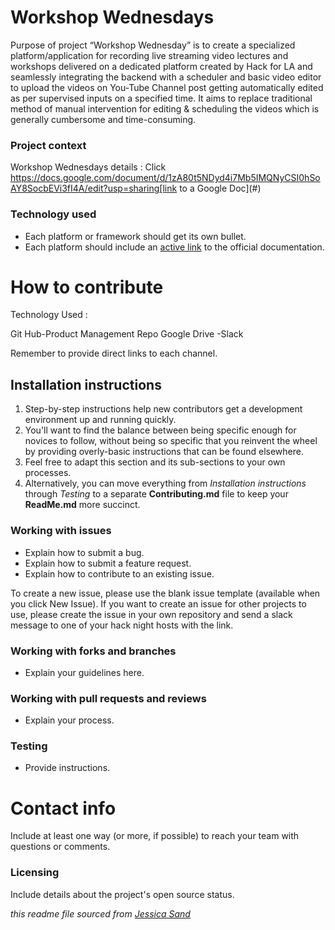 # Workshop Wednesdays

Purpose of project “Workshop Wednesday” is to create a specialized platform/application for recording live streaming video lectures and workshops delivered on a dedicated platform created by Hack for LA and seamlessly integrating the backend with a scheduler and basic video editor to upload the videos on You-Tube Channel post getting automatically edited as per supervised inputs on a specified time. It aims to replace traditional method of manual intervention for editing & scheduling the videos which is generally cumbersome and time-consuming.



### Project context

Workshop Wednesdays details : Click https://docs.google.com/document/d/1zA80t5NDyd4i7Mb5IMQNyCSI0hSoAY8SocbEVi3fI4A/edit?usp=sharing[link to a Google Doc](#) 

### Technology used

- Each platform or framework should get its own bullet.
- Each platform should include an [active link](#) to the official documentation.



# How to contribute
Technology Used :

Git Hub-Product Management Repo
Google Drive -Slack

Remember to provide direct links to each channel.



## Installation instructions

1. Step-by-step instructions help new contributors get a development environment up and running quickly.
2. You'll want to find the balance between being specific enough for novices to follow, without being so specific that you reinvent the wheel by providing overly-basic instructions that can be found elsewhere.
3. Feel free to adapt this section and its sub-sections to your own processes.
4. Alternatively, you can move everything from *Installation instructions* through *Testing* to a separate **Contributing.md** file to keep your **ReadMe.md** more succinct.


### Working with issues

- Explain how to submit a bug.
- Explain how to submit a feature request.
- Explain how to contribute to an existing issue.

To create a new issue, please use the blank issue template (available when you click New Issue).  If you want to create an issue for other projects to use, please create the issue in your own repository and send a slack message to one of your hack night hosts with the link.


### Working with forks and branches

- Explain your guidelines here.


### Working with pull requests and reviews

- Explain your process.


### Testing

- Provide instructions.



# Contact info

Include at least one way (or more, if possible) to reach your team with questions or comments.


### Licensing

Include details about the project's open source status.

*this readme file sourced from [Jessica Sand](http://jessicasand.com/other-stuff/just-enough-docs/)*
